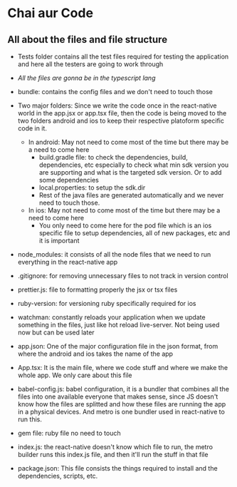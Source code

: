 # Chai aur Code

## All about the files and file structure

- Tests folder contains all the test files required for testing the application and here all the testers are going to work through

- _All the files are gonna be in the typescript lang_
- bundle: contains the config files and we don't need to touch those
- Two major folders: Since we write the code once in the react-native world in the app.jsx or app.tsx file, then the code is being moved to the two folders android and ios to keep their respective platoform specific code in it.
  - In android: May not need to come most of the time but there may be a need to come here
    - build.gradle file: to check the dependencies, build, dependencies, etc especially to check what min sdk version you are supporting and what is the targeted sdk version. Or to add some dependencies
    - local.properties: to setup the sdk.dir
    - Rest of the java files are generated automatically and we never need to touch those.
  - In ios: May not need to come most of the time but there may be a need to come here
    - You only need to come here for the pod file which is an ios specific file to setup dependencies, all of new packages, etc and it is important
- node_modules: it consists of all the node files that we need to run everything in the react-native app
- .gitignore: for removing unnecessary files to not track in version control
- prettier.js: file to formatting properly the jsx or tsx files
- ruby-version: for versioning ruby specifically required for ios
- watchman: constantly reloads your application when we update something in the files, just like hot reload live-server. Not being used now but can be used later
- app.json: One of the major configuration file in the json format, from where the android and ios takes the name of the app
- App.tsx: It is the main file, where we code stuff and where we make the whole app. We only care about this file
- babel-config.js: babel configuration, it is a bundler that combines all the files into one available everyone that makes sense, since JS doesn't know how the files are splitted and how these files are running the app in a physical devices. And metro is one bundler used in react-native to run this.
- gem file: ruby file no need to touch
- index.js: the react-native doesn't know which file to run, the metro builder runs this index.js file, and then it'll run the stuff in that file
- package.json: This file consists the things required to install and the dependencies, scripts, etc.
